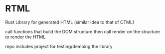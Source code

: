 # RTML
Rust Library for generated HTML (similar idea to that of CTML)

call functions that build the DOM structure then call render on the structure to render the HTML

repo includes project for testing/demoing the library

